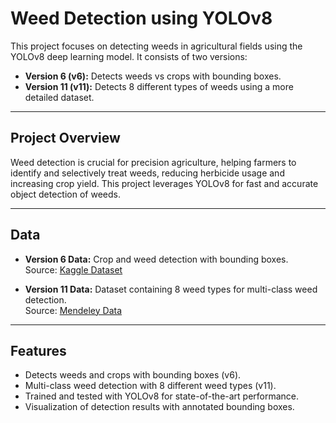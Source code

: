 # Weed Detection using YOLOv8

This project focuses on detecting weeds in agricultural fields using the YOLOv8 deep learning model. It consists of two versions:

- **Version 6 (v6):** Detects weeds vs crops with bounding boxes.
- **Version 11 (v11):** Detects 8 different types of weeds using a more detailed dataset.

---

## Project Overview

Weed detection is crucial for precision agriculture, helping farmers to identify and selectively treat weeds, reducing herbicide usage and increasing crop yield. This project leverages YOLOv8 for fast and accurate object detection of weeds.

---

## Data

- **Version 6 Data:** Crop and weed detection with bounding boxes.  
  Source: [Kaggle Dataset](https://www.kaggle.com/datasets/ravirajsinh45/crop-and-weed-detection-data-with-bounding-boxes)

- **Version 11 Data:** Dataset containing 8 weed types for multi-class weed detection.  
  Source: [Mendeley Data](https://data.mendeley.com/datasets/d3n3mgjjbv/1)

---

## Features

- Detects weeds and crops with bounding boxes (v6).
- Multi-class weed detection with 8 different weed types (v11).
- Trained and tested with YOLOv8 for state-of-the-art performance.
- Visualization of detection results with annotated bounding boxes.
